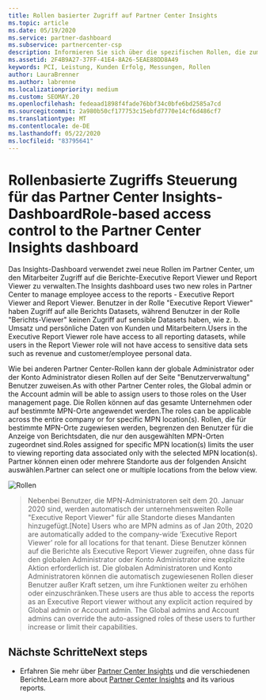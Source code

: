 ```yaml
---
title: Rollen basierter Zugriff auf Partner Center Insights
ms.topic: article
ms.date: 05/19/2020
ms.service: partner-dashboard
ms.subservice: partnercenter-csp
description: Informieren Sie sich über die spezifischen Rollen, die zum Anzeigen von Partner Center Insights-Berichten erforderlich sind Hierzu gehören die Rollen des Executive Report Viewer und der Berichts-Viewer.
ms.assetid: 2F4B9A27-37FF-41E4-8A26-5EAE88DD8A49
keywords: PCI, Leistung, Kunden Erfolg, Messungen, Rollen
author: LauraBrenner
ms.author: labrenne
ms.localizationpriority: medium
ms.custom: SEOMAY.20
ms.openlocfilehash: fedeaad1898f4fade76bbf34c0bfe6bd2585a7cd
ms.sourcegitcommit: 2a980b50cf177753c15ebfd7770e14cf6d486cf7
ms.translationtype: MT
ms.contentlocale: de-DE
ms.lasthandoff: 05/22/2020
ms.locfileid: "83795641"
---
```

# <a name="role-based-access-control-to-the-partner-center-insights-dashboard"></a><span data-ttu-id="19bc4-105">Rollenbasierte Zugriffs Steuerung für das Partner Center Insights-Dashboard</span><span class="sxs-lookup"><span data-stu-id="19bc4-105">Role-based access control to the Partner Center Insights dashboard</span></span>

<span data-ttu-id="19bc4-106">Das Insights-Dashboard verwendet zwei neue Rollen im Partner Center, um den Mitarbeiter Zugriff auf die Berichte-Executive Report Viewer und Report Viewer zu verwalten.</span><span class="sxs-lookup"><span data-stu-id="19bc4-106">The Insights dashboard uses two new roles in Partner Center to manage employee access to the reports - Executive Report Viewer and Report Viewer.</span></span>  <span data-ttu-id="19bc4-107">Benutzer in der Rolle "Executive Report Viewer" haben Zugriff auf alle Berichts Datasets, während Benutzer in der Rolle "Berichts-Viewer" keinen Zugriff auf sensible Datasets haben, wie z. b. Umsatz und persönliche Daten von Kunden und Mitarbeitern.</span><span class="sxs-lookup"><span data-stu-id="19bc4-107">Users in the Executive Report Viewer role have access to all reporting datasets, while users in the Report Viewer role will not have access to sensitive data sets such as revenue and customer/employee personal data.</span></span>  

<span data-ttu-id="19bc4-108">Wie bei anderen Partner Center-Rollen kann der globale Administrator oder der Konto Administrator diesen Rollen auf der Seite "Benutzerverwaltung" Benutzer zuweisen.</span><span class="sxs-lookup"><span data-stu-id="19bc4-108">As with other Partner Center roles, the Global admin or the Account admin will be able to assign users to those roles on the User management page.</span></span> <span data-ttu-id="19bc4-109">Die Rollen können auf das gesamte Unternehmen oder auf bestimmte MPN-Orte angewendet werden.</span><span class="sxs-lookup"><span data-stu-id="19bc4-109">The roles can be applicable across the entire company or for specific MPN location(s).</span></span> <span data-ttu-id="19bc4-110">Rollen, die für bestimmte MPN-Orte zugewiesen werden, begrenzen den Benutzer für die Anzeige von Berichtsdaten, die nur den ausgewählten MPN-Orten zugeordnet sind.</span><span class="sxs-lookup"><span data-stu-id="19bc4-110">Roles assigned for specific MPN location(s) limits the user to viewing reporting data associated only with the selected MPN location(s).</span></span> <span data-ttu-id="19bc4-111">Partner können einen oder mehrere Standorte aus der folgenden Ansicht auswählen.</span><span class="sxs-lookup"><span data-stu-id="19bc4-111">Partner can select one or multiple locations from the below view.</span></span>

![Rollen](images/pci/roles.png)

><span data-ttu-id="19bc4-113">Nebenbei Benutzer, die MPN-Administratoren seit dem 20. Januar 2020 sind, werden automatisch der unternehmensweiten Rolle "Executive Report Viewer" für alle Standorte dieses Mandanten hinzugefügt.</span><span class="sxs-lookup"><span data-stu-id="19bc4-113">[Note] Users who are MPN admins as of Jan 20th, 2020 are automatically added to the company-wide ‘Executive Report Viewer’ role for all locations for that tenant.</span></span> <span data-ttu-id="19bc4-114">Diese Benutzer können auf die Berichte als Executive Report Viewer zugreifen, ohne dass für den globalen Administrator oder Konto Administrator eine explizite Aktion erforderlich ist. Die globalen Administratoren und Konto Administratoren können die automatisch zugewiesenen Rollen dieser Benutzer außer Kraft setzen, um ihre Funktionen weiter zu erhöhen oder einzuschränken.</span><span class="sxs-lookup"><span data-stu-id="19bc4-114">These users are thus able to access the reports as an Executive Report viewer without any explicit action required by Global admin or Account admin. The Global admins and Account admins can override the auto-assigned roles of these users to further increase or limit their capabilities.</span></span>

## <a name="next-steps"></a><span data-ttu-id="19bc4-115">Nächste Schritte</span><span class="sxs-lookup"><span data-stu-id="19bc4-115">Next steps</span></span>

- <span data-ttu-id="19bc4-116">Erfahren Sie mehr über [Partner Center Insights](partner-center-insights.md) und die verschiedenen Berichte.</span><span class="sxs-lookup"><span data-stu-id="19bc4-116">Learn more about [Partner Center Insights](partner-center-insights.md) and its various reports.</span></span>
